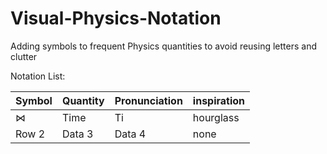 # Visual-Physics-Notation
Adding symbols to frequent Physics quantities to avoid reusing letters and clutter 

Notation List:

| Symbol | Quantity | Pronunciation | inspiration |
|----------|----------|----------|-----------|
| $\bowtie$    | Time   | Ti         | hourglass |
| Row 2    | Data 3   | Data 4   |    none |

